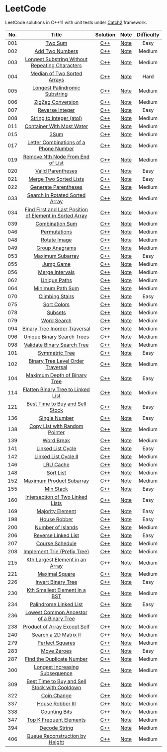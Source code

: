 # LeetCode

LeetCode solutions in C++11 with unit tests under [Catch2](https://github.com/catchorg/Catch2) framework.

| No.  |                            Title                             |                           Solution                           |                             Note                             | Difficulty |
| :--: | :----------------------------------------------------------: | :----------------------------------------------------------: | :----------------------------------------------------------: | :--------: |
| 001  |      [Two Sum](https://leetcode.com/problems/two-sum/)       |        [C++](./Problems/001.%20Two%20Sum/solution.h)         |        [Note](./Problems/001.%20Two%20Sum/README.md)         |    Easy    |
| 002  | [Add Two Numbers](https://leetcode.com/problems/add-two-numbers/) |   [C++](./Problems/002.%20Add%20Two%20Numbers/solution.h)    |   [Note](./Problems/002.%20Add%20Two%20Numbers/README.md)    |   Medium   |
| 003  | [Longest Substring Without Repeating Characters](https://leetcode.com/problems/longest-substring-without-repeating-characters/) | [C++](./Problems/003.%20Longest%20Substring%20Without%20Repeating%20Characters/solution.h) | [Note](./Problems/003.%20Longest%20Substring%20Without%20Repeating%20Characters/README.md) |   Medium   |
| 004  | [Median of Two Sorted Arrays](https://leetcode.com/problems/median-of-two-sorted-arrays/) | [C++](./Problems/004.%20Median%20of%20Two%20Sorted%20Arrays/solution.h) | [Note](./Problems/004.%20Median%20of%20Two%20Sorted%20Arrays/README.md) |    Hard    |
| 005  | [Longest Palindromic Substring](https://leetcode.com/problems/longest-palindromic-substring/) | [C++](./Problems/005.%20Longest%20Palindromic%20Substring/solution.h) | [Note](./Problems/005.%20Longest%20Palindromic%20Substring/README.md) |   Medium   |
| 006  | [ZigZag Conversion](https://leetcode.com/problems/zigzag-conversion/) |   [C++](./Problems/006.%20ZigZag%20Conversion/solution.h)    |   [Note](./Problems/006.%20ZigZag%20Conversion/README.md)    |   Medium   |
| 007  | [Reverse Integer](https://leetcode.com/problems/reverse-integer/) |    [C++](./Problems/007.%20Reverse%20Integer/solution.h)     |    [Note](./Problems/007.%20Reverse%20Integer/README.md)     |    Easy    |
| 008  | [String to Integer (atoi)](https://leetcode.com/problems/string-to-integer-atoi/) | [C++](./Problems/008.%20String%20to%20Integer%20(atoi)/solution.h) | [Note](./Problems/008.%20String%20to%20Integer%20(atoi)/README.md) |   Medium   |
| 011  | [Container With Most Water](https://leetcode.com/problems/container-with-most-water/) | [C++](./Problems/011.%20Container%20With%20Most%20Water/solution.h) | [Note](./Problems/011.%20Container%20With%20Most%20Water/README.md) |   Medium   |
| 015  |         [3Sum](https://leetcode.com/problems/3sum/)          |           [C++](./Problems/015.%203Sum/solution.h)           |           [Note](./Problems/015.%203Sum/README.md)           |   Medium   |
| 017  | [Letter Combinations of a Phone Number](https://leetcode.com/problems/letter-combinations-of-a-phone-number/) | [C++](./Problems/017.%20Letter%20Combinations%20of%20a%20Phone%20Number/solution.h) | [Note](./Problems/017.%20Letter%20Combinations%20of%20a%20Phone%20Number/README.md) |   Medium   |
| 019  | [Remove Nth Node From End of List](https://leetcode.com/problems/remove-nth-node-from-end-of-list/) | [C++](./Problems/019.%20Remove%20Nth%20Node%20From%20End%20of%20List/solution.h) | [Note](./Problems/019.%20Remove%20Nth%20Node%20From%20End%20of%20List/README.md) |   Medium   |
| 020  | [Valid Parentheses](https://leetcode.com/problems/valid-parentheses/) |   [C++](./Problems/020.%20Valid%20Parentheses/solution.h)    |   [Note](./Problems/020.%20Valid%20Parentheses/README.md)    |    Easy    |
| 021  | [Merge Two Sorted Lists](https://leetcode.com/problems/merge-two-sorted-lists/) | [C++](./Problems/021.%20Merge%20Two%20Sorted%20Lists/solution.h) | [Note](./Problems/021.%20Merge%20Two%20Sorted%20Lists/README.md) |    Easy    |
| 022  | [Generate Parentheses](https://leetcode.com/problems/generate-parentheses/) |  [C++](./Problems/022.%20Generate%20Parentheses/solution.h)  |  [Note](./Problems/022.%20Generate%20Parentheses/README.md)  |   Medium   |
| 033  | [Search in Rotated Sorted Array](https://leetcode.com/problems/search-in-rotated-sorted-array/) | [C++](./Problems/033.%20Search%20in%20Rotated%20Sorted%20Array/solution.h) | [Note](./Problems/033.%20Search%20in%20Rotated%20Sorted%20Array/README.md) |   Medium   |
| 034  | [Find First and Last Position of Element in Sorted Array](https://leetcode.com/problems/find-first-and-last-position-of-element-in-sorted-array/) | [C++](./Problems/034.%20Find%20First%20and%20Last%20Position%20of%20Element%20in%20Sorted%20Array/solution.h) | [Note](./Problems/034.%20Find%20First%20and%20Last%20Position%20of%20Element%20in%20Sorted%20Array/README.md) |   Medium   |
| 039  | [Combination Sum](https://leetcode.com/problems/combination-sum/) |    [C++](./Problems/039.%20Combination%20Sum/solution.h)     |    [Note](./Problems/039.%20Combination%20Sum/README.md)     |   Medium   |
| 046  | [Permutations](https://leetcode.com/problems/permutations/)  |       [C++](./Problems/046.%20Permutations/solution.h)       |       [Note](./Problems/046.%20Permutations/README.md)       |   Medium   |
| 048  | [Rotate Image](https://leetcode.com/problems/rotate-image/)  |      [C++](./Problems/048.%20Rotate%20Image/solution.h)      |      [Note](./Problems/048.%20Rotate%20Image/README.md)      |   Medium   |
| 049  | [Group Anagrams](https://leetcode.com/problems/group-anagrams/) |     [C++](./Problems/049.%20Group%20Anagrams/solution.h)     |     [Note](./Problems/049.%20Group%20Anagrams/README.md)     |   Medium   |
| 053  | [Maximum Subarray](https://leetcode.com/problems/maximum-subarray) |    [C++](./Problems/053.%20Maximum%20Subarray/solution.h)    |    [Note](./Problems/053.%20Maximum%20Subarray/README.md)    |    Easy    |
| 055  |    [Jump Game](https://leetcode.com/problems/jump-game/)     |       [C++](./Problems/055.%20Jump%20Game/solution.h)        |       [Note](./Problems/055.%20Jump%20Game/README.md)        |   Medium   |
| 056  | [Merge Intervals](https://leetcode.com/problems/merge-intervals/) |    [C++](./Problems/056.%20Merge%20Intervals/solution.h)     |    [Note](./Problems/056.%20Merge%20Intervals/README.md)     |   Medium   |
| 062  | [Unique Paths](https://leetcode.com/problems/unique-paths/)  |      [C++](./Problems/062.%20Unique%20Paths/solution.h)      |      [Note](./Problems/062.%20Unique%20Paths/README.md)      |   Medium   |
| 064  | [Minimum Path Sum](https://leetcode.com/problems/minimum-path-sum/) |   [C++](./Problems/064.%20Minimum%20Path%20Sum/solution.h)   |   [Note](./Problems/064.%20Minimum%20Path%20Sum/README.md)   |   Medium   |
| 070  | [Climbing Stairs](https://leetcode.com/problems/climbing-stairs/) |    [C++](./Problems/070.%20Climbing%20Stairs/solution.h)     |    [Note](./Problems/070.%20Climbing%20Stairs/README.md)     |    Easy    |
| 075  |  [Sort Colors](https://leetcode.com/problems/sort-colors/)   |      [C++](./Problems/075.%20Sort%20Colors/solution.h)       |      [Note](./Problems/075.%20Sort%20Colors/README.md)       |   Medium   |
| 078  |      [Subsets](https://leetcode.com/problems/subsets/)       |         [C++](./Problems/078.%20Subsets/solution.h)          |         [Note](./Problems/078.%20Subsets/README.md)          |   Medium   |
| 079  |  [Word Search](https://leetcode.com/problems/word-search/)   |      [C++](./Problems/079.%20Word%20Search/solution.h)       |      [Note](./Problems/079.%20Word%20Search/README.md)       |   Medium   |
| 094  | [Binary Tree Inorder Traversal](https://leetcode.com/problems/binary-tree-inorder-traversal/) | [C++](./Problems/094.%20Binary%20Tree%20Inorder%20Traversal/solution.h) | [Note](./Problems/094.%20Binary%20Tree%20Inorder%20Traversal/README.md) |   Medium   |
| 096  | [Unique Binary Search Trees](https://leetcode.com/problems/unique-binary-search-trees/) | [C++](./Problems/096.%20Unique%20Binary%20Search%20Trees/solution.h) | [Note](./Problems/096.%20Unique%20Binary%20Search%20Trees/README.md) |   Medium   |
| 098  | [Validate Binary Search Tree](https://leetcode.com/problems/validate-binary-search-tree/) | [C++](./Problems/098.%20Validate%20Binary%20Search%20Tree/solution.h) | [Note](./Problems/098.%20Validate%20Binary%20Search%20Tree/README.md) |   Medium   |
| 101  | [Symmetric Tree](https://leetcode.com/problems/symmetric-tree/) |     [C++](./Problems/101.%20Symmetric%20Tree/solution.h)     |     [Note](./Problems/101.%20Symmetric%20Tree/README.md)     |    Easy    |
| 102  | [Binary Tree Level Order Traversal](https://leetcode.com/problems/binary-tree-level-order-traversal/) | [C++](./Problems/102.%20Binary%20Tree%20Level%20Order%20Traversal/solution.h) | [Note](./Problems/102.%20Binary%20Tree%20Level%20Order%20Traversal/README.md) |   Medium   |
| 104  | [Maximum Depth of Binary Tree](https://leetcode.com/problems/maximum-depth-of-binary-tree/) | [C++](./Problems/104.%20Maximum%20Depth%20of%20Binary%20Tree/solution.h) | [Note](./Problems/104.%20Maximum%20Depth%20of%20Binary%20Tree/README.md) |    Easy    |
| 114  | [Flatten Binary Tree to Linked List](https://leetcode.com/problems/flatten-binary-tree-to-linked-list/) | [C++](./Problems/114.%20Flatten%20Binary%20Tree%20to%20Linked%20List/solution.h) | [Note](./Problems/114.%20Flatten%20Binary%20Tree%20to%20Linked%20List/README.md) |   Medium   |
| 121  | [Best Time to Buy and Sell Stock](https://leetcode.com/problems/best-time-to-buy-and-sell-stock/) | [C++](./Problems/121.%20Best%20Time%20to%20Buy%20and%20Sell%20Stock/solution.h) | [Note](./Problems/121.%20Best%20Time%20to%20Buy%20and%20Sell%20Stock/README.md) |    Easy    |
| 136  | [Single Number](https://leetcode.com/problems/single-number/) |     [C++](./Problems/136.%20Single%20Number/solution.h)      |     [Note](./Problems/136.%20Single%20Number/README.md)      |    Easy    |
| 138  | [Copy List with Random Pointer](https://leetcode.com/problems/copy-list-with-random-pointer/) | [C++](./Problems/138.%20Copy%20List%20with%20Random%20Pointer/solution.h) | [Note](./Problems/138.%20Copy%20List%20with%20Random%20Pointer/README.md) |   Medium   |
| 139  |   [Word Break](https://leetcode.com/problems/word-break/)    |       [C++](./Problems/139.%20Word%20Break/solution.h)       |       [Note](./Problems/139.%20Word%20Break/README.md)       |   Medium   |
| 141  | [Linked List Cycle](https://leetcode.com/problems/linked-list-cycle/) |  [C++](./Problems/141.%20Linked%20List%20Cycle/solution.h)   |  [Note](./Problems/141.%20Linked%20List%20Cycle/README.md)   |    Easy    |
| 142  | [Linked List Cycle II](https://leetcode.com/problems/linked-list-cycle-ii/) | [C++](./Problems/142.%20Linked%20List%20Cycle%20II/solution.h) | [Note](./Problems/142.%20Linked%20List%20Cycle%20II/README.md) |   Medium   |
| 146  |    [LRU Cache](https://leetcode.com/problems/lru-cache/)     |       [C++](./Problems/146.%20LRU%20Cache/solution.h)        |       [Note](./Problems/146.%20LRU%20Cache/README.md)        |   Medium   |
| 148  |    [Sort List](https://leetcode.com/problems/sort-list/)     |       [C++](./Problems/148.%20Sort%20List/solution.h)        |       [Note](./Problems/148.%20Sort%20List/README.md)        |   Medium   |
| 152  | [Maximum Product Subarray](https://leetcode.com/problems/maximum-product-subarray/) | [C++](./Problems/152.%20Maximum%20Product%20Subarray/solution.h) | [Note](./Problems/152.%20Maximum%20Product%20Subarray/README.md) |   Medium   |
| 155  |    [Min Stack](https://leetcode.com/problems/min-stack/)     |       [C++](./Problems/155.%20Min%20Stack/solution.h)        |       [Note](./Problems/155.%20Min%20Stack/README.md)        |    Easy    |
| 160  | [Intersection of Two Linked Lists](https://leetcode.com/problems/intersection-of-two-linked-lists/) | [C++](./Problems/160.%20Intersection%20of%20Two%20Linked%20Lists/solution.h) | [Note](./Problems/160.%20Intersection%20of%20Two%20Linked%20Lists/README.md) |    Easy    |
| 169  | [Majority Element](https://leetcode.com/problems/majority-element/) |    [C++](./Problems/169.%20Majority%20Element/solution.h)    |    [Note](./Problems/169.%20Majority%20Element/README.md)    |    Easy    |
| 198  |  [House Robber](https://leetcode.com/problems/house-robber)  |      [C++](./Problems/198.%20House%20Robber/solution.h)      |      [Note](./Problems/198.%20House%20Robber/README.md)      |    Easy    |
| 200  | [Number of Islands](https://leetcode.com/problems/number-of-islands) |  [C++](./Problems/200.%20Number%20of%20Islands/solution.h)   |  [Note](./Problems/200.%20Number%20of%20Islands/README.md)   |   Medium   |
| 206  | [Reverse Linked List](https://leetcode.com/problems/reverse-linked-list) | [C++](./Problems/206.%20Reverse%20Linked%20List/solution.h)  | [Note](./Problems/206.%20Reverse%20Linked%20List/README.md)  |    Easy    |
| 207  | [Course Schedule](https://leetcode.com/problems/course-schedule) |    [C++](./Problems/207.%20Course%20Schedule/solution.h)     |    [Note](./Problems/207.%20Course%20Schedule/README.md)     |   Medium   |
| 208  | [Implement Trie (Prefix Tree)](https://leetcode.com/problems/implement-trie-prefix-tree) | [C++](./Problems/208.%20Implement%20Trie%20(Prefix%20Tree)/solution.h) | [Note](./Problems/208.%20Implement%20Trie%20(Prefix%20Tree)/README.md) |   Medium   |
| 215  | [Kth Largest Element in an Array](https://leetcode.com/problems/kth-largest-element-in-an-array) | [C++](./Problems/215.%20Kth%20Largest%20Element%20in%20an%20Array/solution.h) | [Note](./Problems/215.%20Kth%20Largest%20Element%20in%20an%20Array/README.md) |   Medium   |
| 221  | [Maximal Square](https://leetcode.com/problems/maximal-square) |     [C++](./Problems/221.%20Maximal%20Square/solution.h)     |     [Note](./Problems/221.%20Maximal%20Square/README.md)     |   Medium   |
| 226  | [Invert Binary Tree](https://leetcode.com/problems/invert-binary-tree) |  [C++](./Problems/226.%20Invert%20Binary%20Tree/solution.h)  |  [Note](./Problems/226.%20Invert%20Binary%20Tree/README.md)  |    Easy    |
| 230  | [Kth Smallest Element in a BST](https://leetcode.com/problems/kth-smallest-element-in-a-bst) | [C++](./Problems/230.%20Kth%20Smallest%20Element%20in%20a%20BST/solution.h) | [Note](./Problems/230.%20Kth%20Smallest%20Element%20in%20a%20BST/README.md) |   Medium   |
| 234  | [Palindrome Linked List](https://leetcode.com/problems/palindrome-linked-list) | [C++](./Problems/234.%20Palindrome%20Linked%20List/solution.h) | [Note](./Problems/234.%20Palindrome%20Linked%20List/README.md) |    Easy    |
| 236  | [Lowest Common Ancestor of a Binary Tree](https://leetcode.com/problems/lowest-common-ancestor-of-a-binary-tree) | [C++](./Problems/236.%20Lowest%20Common%20Ancestor%20of%20a%20Binary%20Tree/solution.h) | [Note](./Problems/236.%20Lowest%20Common%20Ancestor%20of%20a%20Binary%20Tree/README.md) |   Medium   |
| 238  | [Product of Array Except Self](https://leetcode.com/problems/product-of-array-except-self) | [C++](./Problems/238.%20Product%20of%20Array%20Except%20Self/solution.h) | [Note](./Problems/238.%20Product%20of%20Array%20Except%20Self/README.md) |   Medium   |
| 240  | [Search a 2D Matrix II](https://leetcode.com/problems/search-a-2d-matrix-ii) | [C++](./Problems/240.%20Search%20a%202D%20Matrix%20II/solution.h) | [Note](./Problems/240.%20Search%20a%202D%20Matrix%20II/README.md) |   Medium   |
| 279  | [Perfect Squares](https://leetcode.com/problems/perfect-squares) |    [C++](./Problems/279.%20Perfect%20Squares/solution.h)     |    [Note](./Problems/279.%20Perfect%20Squares/README.md)     |   Medium   |
| 283  |   [Move Zeroes](https://leetcode.com/problems/move-zeroes)   |      [C++](./Problems/283.%20Move%20Zeroes/solution.h)       |      [Note](./Problems/283.%20Move%20Zeroes/README.md)       |    Easy    |
| 287  | [Find the Duplicate Number](https://leetcode.com/problems/find-the-duplicate-number) | [C++](./Problems/287.%20Find%20the%20Duplicate%20Number/solution.h) | [Note](./Problems/287.%20Find%20the%20Duplicate%20Number/README.md) |   Medium   |
| 300  | [Longest Increasing Subsequence](https://leetcode.com/problems/longest-increasing-subsequence) | [C++](./Problems/300.%20Longest%20Increasing%20Subsequence/solution.h) | [Note](./Problems/300.%20Longest%20Increasing%20Subsequence/README.md) |   Medium   |
| 309  | [Best Time to Buy and Sell Stock with Cooldown](https://leetcode.com/problems/best-time-to-buy-and-sell-stock-with-cooldown) | [C++](./Problems/309.%20Best%20Time%20to%20Buy%20and%20Sell%20Stock%20with%20Cooldown/solution.h) | [Note](./Problems/309.%20Best%20Time%20to%20Buy%20and%20Sell%20Stock%20with%20Cooldown/README.md) |   Medium   |
| 322  |   [Coin Change](https://leetcode.com/problems/coin-change)   |      [C++](./Problems/322.%20Coin%20Change/solution.h)       |      [Note](./Problems/322.%20Coin%20Change/README.md)       |   Medium   |
| 337  | [House Robber III](https://leetcode.com/problems/house-robber-iii) |   [C++](./Problems/337.%20House%20Robber%20III/solution.h)   |   [Note](./Problems/337.%20House%20Robber%20III/README.md)   |   Medium   |
| 338  | [Counting Bits](https://leetcode.com/problems/counting-bits) |     [C++](./Problems/338.%20Counting%20Bits/solution.h)      |     [Note](./Problems/338.%20Counting%20Bits/README.md)      |   Medium   |
| 347  | [Top K Frequent Elements](https://leetcode.com/problems/top-k-frequent-elements) | [C++](./Problems/347.%20Top%20K%20Frequent%20Elements/solution.h) | [Note](./Problems/347.%20Top%20K%20Frequent%20Elements/README.md) |   Medium   |
| 394  | [Decode String](https://leetcode.com/problems/decode-string) |     [C++](./Problems/394.%20Decode%20String/solution.h)      |     [Note](./Problems/394.%20Decode%20String/README.md)      |   Medium   |
| 406  | [Queue Reconstruction by Height](https://leetcode.com/problems/queue-reconstruction-by-height) | [C++](./Problems/406.%20Queue%20Reconstruction%20by%20Height/solution.h) | [Note](./Problems/406.%20Queue%20Reconstruction%20by%20Height/README.md) |   Medium   |





